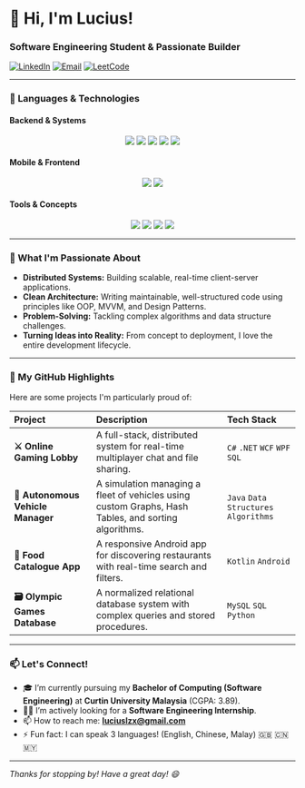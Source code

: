 # 👋 Hi, I'm Lucius! 
### Software Engineering Student & Passionate Builder

[![LinkedIn](https://img.shields.io/badge/LinkedIn-0A66C2?style=for-the-badge&logo=linkedin&logoColor=white)](https://www.linkedin.com/in/lucius-lim-zong-xian-07020a363)
[![Email](https://img.shields.io/badge/Email-D14836?style=for-the-badge&logo=gmail&logoColor=white)](mailto:luciuslzx@gmail.com)
[![LeetCode](https://img.shields.io/badge/LeetCode-FFA116?style=for-the-badge&logo=leetcode&logoColor=black)](https://leetcode.com/u/LuciusLZX)

---

### 🧰 Languages & Technologies

#### Backend & Systems
<p align="center">
  <img src="https://img.shields.io/badge/Java-%23ED8B00.svg?style=for-the-badge&logo=openjdk&logoColor=white" />
  <img src="https://img.shields.io/badge/C%23-239120?style=for-the-badge&logo=c-sharp&logoColor=white" />
  <img src="https://img.shields.io/badge/.NET-512BD4?style=for-the-badge&logo=dotnet&logoColor=white" />
  <img src="https://img.shields.io/badge/Python-3776AB?style=for-the-badge&logo=python&logoColor=white" />
  <img src="https://img.shields.io/badge/MySQL-4479A1?style=for-the-badge&logo=mysql&logoColor=white" />
</p>

#### Mobile & Frontend
<p align="center">
  <img src="https://img.shields.io/badge/Kotlin-7F52FF?style=for-the-badge&logo=kotlin&logoColor=white" />
  <img src="https://img.shields.io/badge/Android-3DDC84?style=for-the-badge&logo=android&logoColor=white" />
</p>

#### Tools & Concepts
<p align="center">
  <img src="https://img.shields.io/badge/Git-F05032?style=for-the-badge&logo=git&logoColor=white" />
  <img src="https://img.shields.io/badge/WPF-%230078D7.svg?style=for-the-badge&logo=.net&logoColor=white" />
  <img src="https://img.shields.io/badge/OOP-%23FF6F00.svg?style=for-the-badge" />
  <img src="https://img.shields.io/badge/Data_Structures-%2300599C.svg?style=for-the-badge" />
</p>

---

### 🚀 What I'm Passionate About

- **Distributed Systems:** Building scalable, real-time client-server applications.
- **Clean Architecture:** Writing maintainable, well-structured code using principles like OOP, MVVM, and Design Patterns.
- **Problem-Solving:** Tackling complex algorithms and data structure challenges.
- **Turning Ideas into Reality:** From concept to deployment, I love the entire development lifecycle.

---

### 🔭 My GitHub Highlights

Here are some projects I'm particularly proud of:

| Project | Description | Tech Stack |
| :--- | :--- | :--- |
| **⚔️ Online Gaming Lobby** | A full-stack, distributed system for real-time multiplayer chat and file sharing. | `C#` `.NET` `WCF` `WPF` `SQL` |
| **🚗 Autonomous Vehicle Manager** | A simulation managing a fleet of vehicles using custom Graphs, Hash Tables, and sorting algorithms. | `Java` `Data Structures` `Algorithms` |
| **🍔 Food Catalogue App** | A responsive Android app for discovering restaurants with real-time search and filters. | `Kotlin` `Android` |
| **🗃️ Olympic Games Database** | A normalized relational database system with complex queries and stored procedures. | `MySQL` `SQL` `Python` |


---

### 📫 Let's Connect!

- 🎓 I’m currently pursuing my **Bachelor of Computing (Software Engineering)** at **Curtin University Malaysia** (CGPA: 3.89).
- 👨‍💻 I’m actively looking for a **Software Engineering Internship**.
- 📫 How to reach me: **luciuslzx@gmail.com**
- ⚡ Fun fact: I can speak 3 languages! (English, Chinese, Malay) 🇬🇧 🇨🇳 🇲🇾

---

*Thanks for stopping by! Have a great day! 😄*
